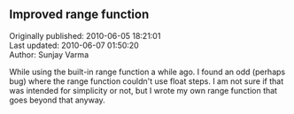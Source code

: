 ## Improved range function  
Originally published: 2010-06-05 18:21:01  
Last updated: 2010-06-07 01:50:20  
Author: Sunjay Varma  
  
While using the built-in range function a while ago. I found an odd (perhaps bug) where the range function couldn't use float steps. I am not sure if that was intended for simplicity or not, but I wrote my own range function that goes beyond that anyway.
